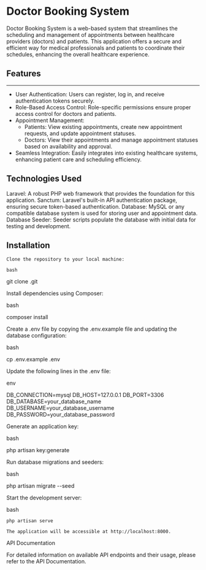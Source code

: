 # Doctor Booking System

Doctor Booking System is a web-based system that streamlines the scheduling and management of appointments between healthcare providers (doctors) and patients. This application offers a secure and efficient way for medical professionals and patients to coordinate their schedules, enhancing the overall healthcare experience.

## Features
***
* User Authentication: Users can register, log in, and receive authentication tokens securely.
* Role-Based Access Control: Role-specific permissions ensure proper access control for doctors and patients.
* Appointment Management:
    * Patients: View existing appointments, create new appointment requests, and update appointment statuses.
    * Doctors: View their appointments and manage appointment statuses based on availability and approval.
* Seamless Integration: Easily integrates into existing healthcare systems, enhancing patient care and scheduling efficiency.

## Technologies Used

Laravel: A robust PHP web framework that provides the foundation for this application.
Sanctum: Laravel's built-in API authentication package, ensuring secure token-based authentication.
Database: MySQL or any compatible database system is used for storing user and appointment data.
Database Seeder: Seeder scripts populate the database with initial data for testing and development.

## Installation

    Clone the repository to your local machine:

    bash

git clone <repository-url>.git

Install dependencies using Composer:

bash

composer install

Create a .env file by copying the .env.example file and updating the database configuration:

bash

cp .env.example .env

Update the following lines in the .env file:

env

DB_CONNECTION=mysql
DB_HOST=127.0.0.1
DB_PORT=3306
DB_DATABASE=your_database_name
DB_USERNAME=your_database_username
DB_PASSWORD=your_database_password

Generate an application key:

bash

php artisan key:generate

Run database migrations and seeders:

bash

php artisan migrate --seed

Start the development server:

bash

    php artisan serve

    The application will be accessible at http://localhost:8000.

API Documentation

For detailed information on available API endpoints and their usage, please refer to the API Documentation.
